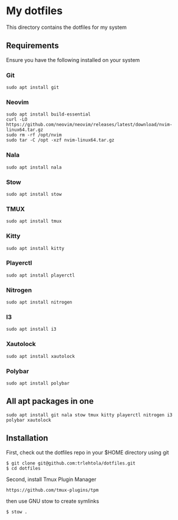# My dotfiles

This directory contains the dotfiles for my system

## Requirements

Ensure you have the following installed on your system

### Git

```
sudo apt install git
```

### Neovim

```
sudo apt install build-essential
curl -LO https://github.com/neovim/neovim/releases/latest/download/nvim-linux64.tar.gz
sudo rm -rf /opt/nvim
sudo tar -C /opt -xzf nvim-linux64.tar.gz
```

### Nala

```
sudo apt install nala
```

### Stow

```
sudo apt install stow
```

### TMUX

```
sudo apt install tmux
```

### Kitty

```
sudo apt install kitty
```

### Playerctl

```
sudo apt install playerctl
```

### Nitrogen

```
sudo apt install nitrogen
```

### I3

```
sudo apt install i3
```

### Xautolock

```
sudo apt install xautolock
```

### Polybar

```
sudo apt install polybar
```

## All apt packages in one

```
sudo apt install git nala stow tmux kitty playerctl nitrogen i3 polybar xautolock
```

## Installation

First, check out the dotfiles repo in your $HOME directory using git

```
$ git clone git@github.com:trlehtola/dotfiles.git
$ cd dotfiles
```

Second, install Tmux Plugin Manager

```
https://github.com/tmux-plugins/tpm
```

then use GNU stow to create symlinks

```
$ stow .
```
